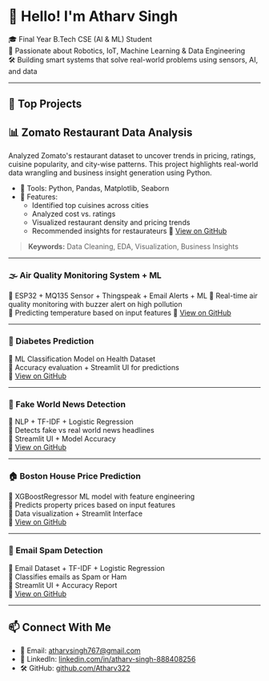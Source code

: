 # 👋 Hello! I'm Atharv Singh

🎓 Final Year B.Tech CSE (AI & ML) Student  
🤖 Passionate about Robotics, IoT, Machine Learning & Data Engineering  
🛠️ Building smart systems that solve real-world problems using sensors, AI, and data

---

## 🚀 Top Projects

## 📊 Zomato Restaurant Data Analysis

Analyzed Zomato's restaurant dataset to uncover trends in pricing, ratings, cuisine popularity, and city-wise patterns. This project highlights real-world data wrangling and business insight generation using Python.

- 📁 Tools: Python, Pandas, Matplotlib, Seaborn
- 📌 Features:
  - Identified top cuisines across cities
  - Analyzed cost vs. ratings
  - Visualized restaurant density and pricing trends
  - Recommended insights for restaurateurs
🔗 [View on GitHub](https://github.com/Atharv322/Zomato_Project)

> **Keywords:** Data Cleaning, EDA, Visualization, Business Insights

---

### 🌫️ Air Quality Monitoring System + ML
🔹 ESP32 + MQ135 Sensor + Thingspeak + Email Alerts + ML
🔹 Real-time air quality monitoring with buzzer alert on high pollution  
🔹 Predicting temperature based on input features 
🔗 [View on GitHub](https://github.com/Atharv322/Air-Quality-Monitoring)

---

### 💉 Diabetes Prediction  
🔹 ML Classification Model on Health Dataset  
🔹 Accuracy evaluation + Streamlit UI for predictions  
🔗 [View on GitHub](https://github.com/Atharv322/Diabetes-Prediction)

---

### 📰 Fake World News Detection  
🔹 NLP + TF-IDF + Logistic Regression  
🔹 Detects fake vs real world news headlines  
🔹 Streamlit UI + Model Accuracy  
🔗 [View on GitHub](https://github.com/Atharv322/Fake-World-News-Detection)

---

### 🏠 Boston House Price Prediction  
🔹 XGBoostRegressor ML model with feature engineering  
🔹 Predicts property prices based on input features  
🔹 Data visualization + Streamlit Interface  
🔗 [View on GitHub](https://github.com/Atharv322/Boston-House-Price-Prediction)

---

### 📧 Email Spam Detection  
🔹 Email Dataset + TF-IDF + Logistic Regression  
🔹 Classifies emails as Spam or Ham  
🔹 Streamlit UI + Accuracy Report  
🔗 [View on GitHub](https://github.com/Atharv322/Spam-Email-Classifier)

---

## 📫 Connect With Me

- 📧 Email: [atharvsingh767@gmail.com](mailto:atharvsingh767@gmail.com)  
- 🔗 LinkedIn: [linkedin.com/in/atharv-singh-888408256](https://www.linkedin.com/in/atharv-singh-888408256)  
- 🛠️ GitHub: [github.com/Atharv322](https://github.com/Atharv322)
